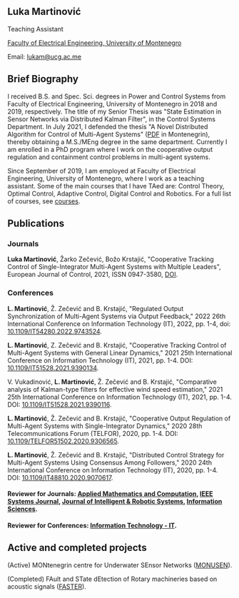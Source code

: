 ## Luka Martinović

Teaching Assistant

[Faculty of Electrical Engineering, University of Montenegro](https://www.ucg.ac.me/etf)

Email: [lukam@ucg.ac.me](lukam@ucg.ac.me)

## Brief Biography
I received B.S. and Spec. Sci. degrees in Power and Control Systems from Faculty of Electrical Engineering, University of Montenegro in 2018 and 2019, respectively. The title of my Senior Thesis was "State Estimation in Sensor Networks via Distributed Kalman Filter", in the Control Systems Department. In July 2021, I defended the thesis "A Novel Distributed Algorithm for Control of Multi-Agent Systems" ([PDF](https://github.com/lukamart/lukamart.github.io/files/7966313/lukamart.pdf) in Montenegrin), thereby obtaining a M.S./MEng degree in the same department. Currently I am enrolled in a PhD program where I work on the cooperative output regulation and containment control problems in multi-agent systems.

Since September of 2019, I am employed at Faculty of Electrical Engineering, University of Montenegro, where I work as a teaching assistant. Some of the main courses that I have TAed are: Control Theory, Optimal Control, Adaptive Control, Digital Control and Robotics. For a full list of courses, see [courses](https://www.ucg.ac.me/radnik/900931-luka-martinovic).

## Publications

### Journals

**Luka Martinović**, Žarko Zečević, Božo Krstajić, "Cooperative Tracking Control of Single-Integrator Multi-Agent Systems with Multiple Leaders", European Journal of Control, 2021, ISSN 0947-3580, [DOI](https://doi.org/10.1016/j.ejcon.2021.11.003).

### Conferences
**L. Martinović**, Ž. Zečević and B. Krstajić, "Regulated Output Synchronization of Multi-Agent Systems via Output Feedback," 2022 26th International Conference on Information Technology (IT), 2022, pp. 1-4, doi: [10.1109/IT54280.2022.9743524](https://ieeexplore.ieee.org/document/9743524).

**L. Martinović**, Z. Zečević and B. Krstajić, "Cooperative Tracking Control of Multi-Agent Systems with General Linear Dynamics," 2021 25th International Conference on Information Technology (IT), 2021, pp. 1-4. DOI: [10.1109/IT51528.2021.9390134](https://ieeexplore.ieee.org/abstract/document/9390134).

V. Vukadinović, **L. Martinović**, Ž. Zečević and B. Krstajić, "Comparative analysis of Kalman-type filters for effective wind speed estimation," 2021 25th International Conference on Information Technology (IT), 2021, pp. 1-4. DOI: [10.1109/IT51528.2021.9390116](https://ieeexplore.ieee.org/abstract/document/9390116).

**L. Martinović**, Ž. Zečević and B. Krstajić, "Cooperative Output Regulation of Multi-Agent Systems with Single-Integrator Dynamics," 2020 28th Telecommunications Forum (TELFOR), 2020, pp. 1-4. DOI: [10.1109/TELFOR51502.2020.9306565](https://ieeexplore.ieee.org/abstract/document/9306565).

**L. Martinović**, Ž. Zečević and B. Krstajić, "Distributed Control Strategy for Multi-Agent Systems Using Consensus Among Followers," 2020 24th International Conference on Information Technology (IT), 2020, pp. 1-4. DOI: [10.1109/IT48810.2020.9070617](https://ieeexplore.ieee.org/abstract/document/9306565).

#### Reviewer for Journals: [Applied Mathematics and Computation](https://www.journals.elsevier.com/applied-mathematics-and-computation), [IEEE Systems Journal](https://ieeexplore.ieee.org/xpl/RecentIssue.jsp?punumber=4267003), [Journal of Intelligent & Robotic Systems](https://www.springer.com/journal/10846/), [Information Sciences](https://www.sciencedirect.com/journal/information-sciences).
#### Reviewer for Conferences: [Information Technology - IT](http://www.it.ac.me/eng/).

## Active and completed projects
(Active) MONtenegrin centre for Underwater SEnsor Networks ([MONUSEN](http://monusen.ucg.ac.me/)).

(Completed) FAult and STate dEtection of Rotary machineries based on acoustic signals ([FASTER](http://www.faster.ucg.ac.me)). 
